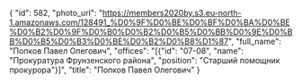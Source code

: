 {
    "id": 582,
    "photo_url": "https://members2020by.s3.eu-north-1.amazonaws.com/128491_%D0%9F%D0%BE%D0%BF%D0%BA%D0%BE%D0%B2%D0%9F%D0%B0%D0%B2%D0%B5%D0%BB%D0%9E%D0%BB%D0%B5%D0%B3%D0%BE%D0%B2%D0%B8%D1%87",
    "full_name": "Попков Павел Олегович",
    "offices": "[{\"id\": \"07-08\", \"name\": \"Прокуратура Фрунзенского района\", \"position\": \"Старший помощник прокурора\"}]",
    "title": "Попков Павел Олегович"
}